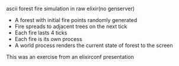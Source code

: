 ascii forest fire simulation in raw elixir(no genserver)

* A forest with initial fire points randomly generated
* Fire spreads to adjacent trees on the next tick
* Each fire lasts 4 ticks
* Each fire is its own process
* A world process renders the current state of forest to the screen

This was an exercise from an elixirconf presentation
